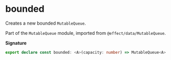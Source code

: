 # bounded

Creates a new bounded `MutableQueue`.

Part of the `MutableQueue` module, imported from `@effect/data/MutableQueue`.

**Signature**

```ts
export declare const bounded: <A>(capacity: number) => MutableQueue<A>
```
